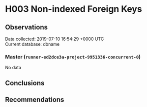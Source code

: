 # H003 Non-indexed Foreign Keys #

## Observations ##
Data collected: 2019-07-10 16:54:29 +0000 UTC  
Current database: dbname  

### Master (`runner-ed2dce3a-project-9951336-concurrent-0`) ###


No data


## Conclusions ##


## Recommendations ##

